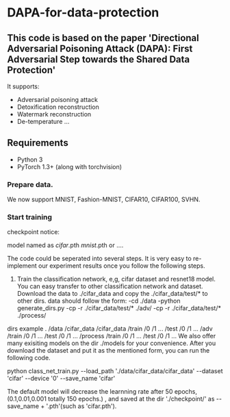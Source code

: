 # DAPA-for-data-protection
## This code is based on the paper 'Directional Adversarial Poisoning Attack (DAPA): First Adversarial Step towards the Shared Data Protection'

It supports:
- Adversarial poisoning attack
- Detoxification reconstruction
- Watermark reconstruction
- De-temperature
...

## Requirements
- Python 3
- PyTorch 1.3+ (along with torchvision)

### Prepare data.

We now support MNIST, Fashion-MNIST, CIFAR10, CIFAR100, SVHN.

### Start training

checkpoint notice:

model named as *cifar*.pth  *mnist*.pth or ....

The code could be seperated into several steps. It is very easy to re-implement our experiment results once you follow the following steps.

1. Train the classification network, e,g, cifar dataset and resnet18 model.
You can easy transfer to other classification network and dataset.
Download the data to ./cifar_data and copy the ./cifar_data/test/* to other dirs. data should follow the form:
-cd ./data
-python generate_dirs.py
-cp -r ./cifar_data/test/* ./adv/
-cp -r ./cifar_data/test/* ./process/

dirs example
.
  /data
      /cifar_data
         /cifar_data
            /train
                /0
                /1
                ...
            /test
                /0
                /1
                ...
         /adv
            /train
                /0
                /1
                ...
            /test
                /0
                /1
                ...
         /process
            /train
                /0
                /1
                ...
            /test
                /0
                /1
                ...
We also offer many exisiting models on the dir ./models for your convenience.
After you download the dataset and put it as the mentioned form, you can run the following code.

python class_net_train.py --load_path './data/cifar_data/cifar_data' --dataset 'cifar' --device '0' --save_name 'cifar'

The default model will decrease the learnning rate after 50 epochs, (0.1,0.01,0.001 totally 150 epochs.) , and saved at the dir './checkpoint/' as --save_name + '.pth'(such as 'cifar.pth').
